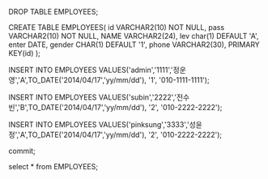 DROP TABLE EMPLOYEES;

CREATE TABLE EMPLOYEES(
  id VARCHAR2(10) NOT NULL,
  pass VARCHAR2(10) NOT NULL,
  NAME VARCHAR2(24),
  lev char(1) DEFAULT 'A',
  enter DATE,
  gender CHAR(1) DEFAULT '1',
  phone  VARCHAR2(30),
  PRIMARY KEY(id)
);

INSERT INTO EMPLOYEES
VALUES('admin','1111','정운영','A',TO_DATE('2014/04/17','yy/mm/dd'), '1', '010-1111-1111');

INSERT INTO EMPLOYEES
VALUES('subin','2222','전수빈','B',TO_DATE('2014/04/17','yy/mm/dd'), '2', '010-2222-2222');

INSERT INTO EMPLOYEES
VALUES('pinksung','3333','성윤정','A',TO_DATE('2014/04/17','yy/mm/dd'), '2', '010-2222-2222');

commit;

select * from EMPLOYEES;